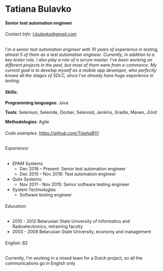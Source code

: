 # Tatiana Bulavko
#### Senior test automation engineer

###### Contact Info: t.bulavko@gmail.com

_I'm a senior test automation engineer with 10 years of experience in testing, 
almost 5 of them as a test automation engineer. Currently, in addition to a key tester role,
 I also play a role of a scrum master.
 I've been working on different projects in the past, but most of them were from e-commerce.
 My current goal is to develop myself as a mobile app developer, who perfectly knows all the stages of SDLC, since I've already have huge experience in testing._

#### **Skills**:
**Programming languages**: Java

**Tools**: Selenium, Selenide, Docker, Selenoid, Jenkins, Gradle, Maven, JUnit

**Methodologies**: Agile

###### Code examples: https://github.com/TiashaBY/

###### Experience:
* EPAM Systems
    * Dec 2018 – Present: Senior test automation engineer
    * Dec 2015 – Nov 2018: Test automation engineer
* Qulix Systems:
    * Nov 2011 - Nov 2015: Senior software testing engineer
* System Technologies
    * Software testing engineer        
      
###### Education:
* 2010 - 2012 Belarusian State University of Informatics and Radioelectronics, retraining faculty
* 2003 - 2008 Belarusian State University, economy and management
    
###### English: B2
Currently, I'm working in a mixed team for a Dutch project, so all the communications go in English only